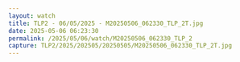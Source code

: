 ```yaml
---
layout: watch
title: TLP2 - 06/05/2025 - M20250506_062330_TLP_2T.jpg
date: 2025-05-06 06:23:30
permalink: /2025/05/06/watch/M20250506_062330_TLP_2
capture: TLP2/2025/202505/20250505/M20250506_062330_TLP_2T.jpg
---
```

